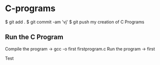 # C-programs

$ git add .
$ git commit -am 'vj'
$ git push
my creation of C Programs

## Run the C Program 

Compile the program -> gcc -o first firstprogram.c
Run the program -> first


Test